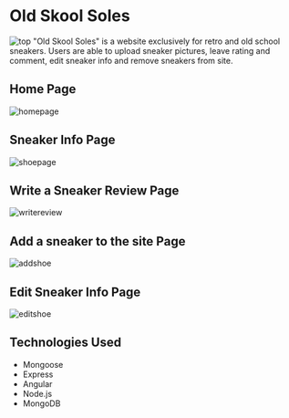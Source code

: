 # Old Skool Soles
![top](https://user-images.githubusercontent.com/42421298/49905092-42080d80-fe21-11e8-87df-69b580ea5ae8.png)
"Old Skool Soles" is a website exclusively for retro and old school sneakers. 
Users are able to upload sneaker pictures, leave rating and comment, edit sneaker info and remove sneakers from site. 

## Home Page

![homepage](https://user-images.githubusercontent.com/42421298/49903426-09196a00-fe1c-11e8-9892-f456bb08f309.PNG)

## Sneaker Info Page
![shoepage](https://user-images.githubusercontent.com/42421298/49903433-0fa7e180-fe1c-11e8-9273-28aa01a35866.PNG)


## Write a Sneaker Review Page
![writereview](https://user-images.githubusercontent.com/42421298/49903444-1afb0d00-fe1c-11e8-89c8-9bb8c9469411.PNG)

## Add a sneaker to the site Page
![addshoe](https://user-images.githubusercontent.com/42421298/49903437-133b6880-fe1c-11e8-8713-12ff7037bca5.PNG)


## Edit Sneaker Info Page
![editshoe](https://user-images.githubusercontent.com/42421298/49903455-277f6580-fe1c-11e8-87b1-2e6245491fc0.PNG)

## Technologies Used
* Mongoose
* Express
* Angular 
* Node.js
* MongoDB


